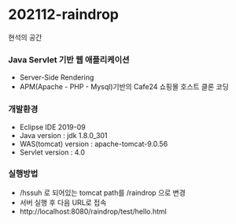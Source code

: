 # 202112-raindrop
현석의 공간

### Java Servlet 기반 웹 애플리케이션 
- Server-Side Rendering
- APM(Apache - PHP - Mysql)기반의 Cafe24 쇼핑몰 호스트 클론 코딩

### 개발환경
 - Eclipse IDE 2019-09
 - Java version : jdk 1.8.0_301
 - WAS(tomcat) version : apache-tomcat-9.0.56
 - Servlet version : 4.0

### 실행방법
 - /hssuh 로 되어있는 tomcat path를 /raindrop 으로 변경
 - 서버 실행 후 다음 URL로 접속
 - http://localhost:8080/raindrop/test/hello.html
